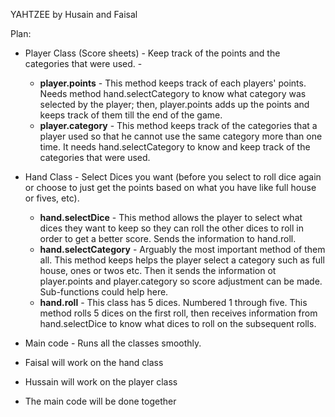 YAHTZEE by Husain and Faisal

Plan:
* Player Class (Score sheets) - Keep track of the points and the categories that were used. - 
  * **player.points** - This method keeps track of each players' points. Needs method hand.selectCategory to know what category was selected by the player; then, player.points adds up the points and keeps track of them till the end of the game. 
  * **player.category** - This method keeps track of the categories that a player used so that he cannot use the same category more than one time. It needs hand.selectCategory to know and keep track of the categories that were used. 
* Hand Class - Select Dices you want (before you select to roll dice again or choose to just get the points based on what you have like full house or fives, etc). 
  * **hand.selectDice** - This method allows the player to select what dices they want to keep so they can roll the other dices to roll in order to get a better score. Sends the information to hand.roll.
  * **hand.selectCategory** - Arguably the most important method of them all. This method keeps helps the player select a category such as full house, ones or twos etc. Then it sends the information ot player.points and player.category so score adjustment can be made. Sub-functions could help here.
  * **hand.roll** - This class has 5 dices. Numbered 1 through five. This method rolls 5 dices on the first roll, then receives information from hand.selectDice to know what dices to roll on the subsequent rolls.
* Main code - Runs all the classes smoothly. 

* Faisal will work on the hand class
* Hussain will work on the player class
* The main code will be done together

